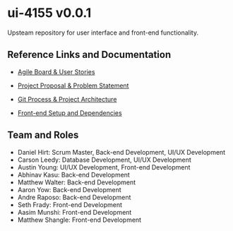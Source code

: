 # ui-4155 v0.0.1
Upsteam repository for user interface and front-end functionality. 

## Reference Links and Documentation

* [Agile Board & User Stories](https://docs.google.com/spreadsheets/d/1dm9sP_mIdLl37zeNOCKmncDMO0HoIxjeewmiFUyAlhI/edit?usp=sharing "Agile Board")


* [Project Proposal & Problem Statement](https://docs.google.com/presentation/d/1fxfAZ-zVOSKzFW1SE5DlYFFz0uJsrnEZB4Wij7uvN5M/edit?usp=sharing "Proposal")


* [Git Process & Project Architecture](https://docs.google.com/document/d/1HAwwUEqxKyuCf5BHwdLaAdD1ZKnvuG_bWOq9BIKS4ek/edit?usp=sharing "Project Management")


* [Front-end Setup and Dependencies](https://docs.google.com/document/d/1LZwoXO3JTNJLqEHj2jZYzslkOiTGoj5hiWzTbbcIewk/edit?usp=sharing "Front-end Setup")

## Team and Roles

* Daniel Hirt: Scrum Master, Back-end Development, UI/UX Development	
* Carson Leedy: Database Development, UI/UX Development
* Austin Young: UI/UX Development, Front-end Development	
* Abhinav Kasu: Back-end Development
* Matthew Walter: Back-end Development
* Aaron Yow: Back-end Development
* Andre Raposo: Back-end Development
* Seth Frady: Front-end Development			
* Aasim Munshi: Front-end Development				
* Matthew Shangle: Front-end Development			
			

